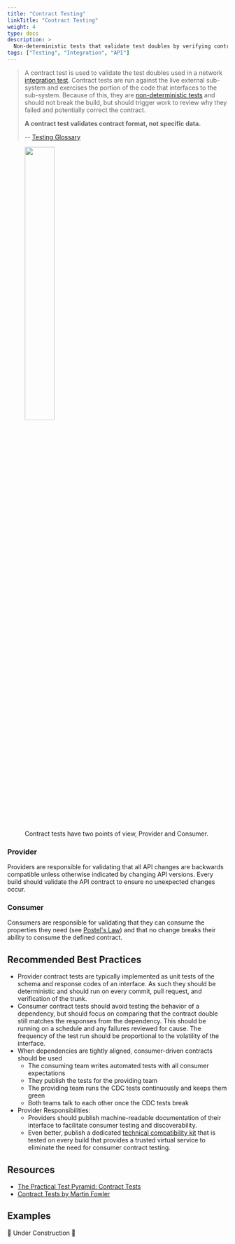```yaml
---
title: "Contract Testing"
linkTitle: "Contract Testing"
weight: 4
type: docs
description: >
  Non-deterministic tests that validate test doubles by verifying contract format against live external systems
tags: ["Testing", "Integration", "API"]
---
```


> A contract test is used to validate the test doubles used in a network [integration test](/docs/testing/glossary#integration-test). Contract tests are run against the live external sub-system and exercises the portion of the code that interfaces to the sub-system. Because of this, they are [non-deterministic tests](/docs/testing/glossary#non-deterministic-test) and should not break the build, but should trigger work to review why they failed and potentially correct the contract.
>
> **A contract test validates contract format, not specific data.**
>
> -- [Testing Glossary](/docs/testing/glossary#contract-test)

<figure>
  <img src="/images/testing-images/contract-test.png" width="40%" />
  <figcaption>
    Contract tests have two points of view, Provider and Consumer.
  </figcaption>
</figure>

### Provider

Providers are responsible for validating that all API changes are backwards compatible unless otherwise indicated by changing API
versions. Every build should validate the API contract to ensure no unexpected changes occur.

### Consumer

Consumers are responsible for validating that they can consume the properties they need (see [Postel's Law](https://en.wikipedia.org/wiki/Robustness_principle)) and that no change
breaks their ability to consume the defined contract.

## Recommended Best Practices

* Provider contract tests are typically implemented as unit tests of the schema and response codes of an interface. As such they should be deterministic and should run on every commit, pull request, and verification of the trunk.
* Consumer contract tests should avoid testing the behavior of a dependency, but should focus on comparing that the contract double still matches the responses from the dependency. This should be running on a schedule and any failures reviewed for cause. The frequency of the test run should be proportional to the volatility of the interface.
* When dependencies are tightly aligned, consumer-driven contracts should be used
  * The consuming team writes automated tests with all consumer expectations
  * They publish the tests for the providing team
  * The providing team runs the CDC tests continuously and keeps them green
  * Both teams talk to each other once the CDC tests break
* Provider Responsibilities:
  * Providers should publish machine-readable documentation of their interface to facilitate consumer testing and discoverability.
  * Even better, publish a dedicated [technical compatibility kit](https://paulhammant.com/2019/06/14/tcks-and-servirtium/) that is tested on every build that provides a trusted virtual service to eliminate the need for consumer contract testing.

## Resources

* [The Practical Test Pyramid: Contract Tests](https://martinfowler.com/articles/practical-test-pyramid.html#ContractTests)
* [Contract Tests by Martin Fowler](https://martinfowler.com/bliki/ContractTest.html)

## Examples

🚧 Under Construction 🚧
